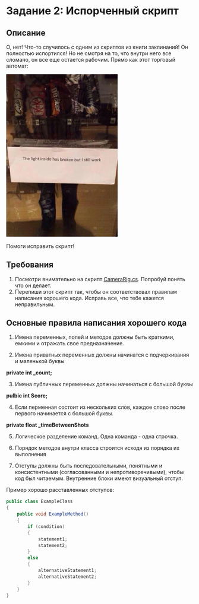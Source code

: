 # Задание 2: Испорченный скрипт

## Описание

О, нет! Что-то случилось с одним из скриптов из книги заклинаний! Он полностью испортился! 
Но не смотря на то, что внутри него все сломано, он все еще остается рабочим. Прямо как этот торговый автомат:

<img src="https://github.com/copetonrob/YP_Unity_M3_W1/blob/main/img/meme1.png" width="300"/>

Помоги исправить скрипт!

## Требования

1. Посмотри внимательно на скрипт [CameraRig.cs](/CameraRig.cs). Попробуй понять что он делает.
2. Перепиши этот скрипт так, чтобы он соответствовал правилам написания хорошего кода. Исправь все, что тебе кажется неправильным.

## Основные правила написания хорошего кода

1. Имена переменных, полей и методов должны быть краткими, емкими и отражать свое предназначение.

2. Имена приватных переменных должны начинатся с подчеркивания и маленькой буквы

**private int _count;**

3. Имена публичных переменных должны начинаться с большой буквы

**pulbic int Score;**

4. Если перменная состоит из нескольких слов, каждое слово после первого начинается с большой буквы.

**private float _timeBetweenShots**

5. Логическое разделение команд. Одна команда - одна строчка.

6. Порядок методов внутри класса строится исходя из порядка их выполнения

7. Отступы должны быть последовательными, понятными и консистентными (согласованными и непротиворечивыми), чтобы код был читаемым. Внутренние блоки имеют визуальный отступ.

Пример хорошо расставленных отступов:

```csharp
public class ExampleClass
{
    public void ExampleMethod()
    {
        if (condition)
        {
            statement1;
            statement2;
        }
        else
        {
            alternativeStatement1;
            alternativeStatement2;
        }
    }
}
```
